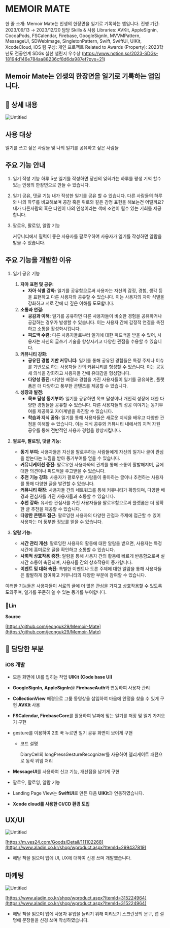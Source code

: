 # MEMOIR MATE

한 줄 소개: Memoir Mate는 인생의 한장면을 일기로 기록하는 앱입니다.
진행 기간: 2023/09/13 → 2023/12/20
담당 Skills & 사용 Libraries: AVKit, AppleSignin, CocoaPods, FSCalendar, Firebase, GoogleSignIn, MVVMPattern, MessageUI, SDWebImage, SingletonPattern, Swift, SwiftUI, UIKit, XcodeCloud, iOS
팀 구성: 개인 프로젝트
Related to Awards (Property): 2023학년도 전공연계 SDGs 실천 챌린지 우수상  (https://www.notion.so/2023-SDGs-18194d146e784aa88236cf8d6da987ef?pvs=21)

## Memoir Mate는 인생의 한장면을 일기로 기록하는 앱입니다.

## 📖 상세 내용

![Untitled](MEMOIR%20MATE%2019897e80a179435a8f211dc9429eed22/Untitled.png)

## **사용 대상**

 일기를 쓰고 싶은 사람들 및 나의 일기를 공유하고 싶은 사람들

## 주요 기능 안내

1. 일기 작성 기능
하루 5분 일기를 작성하면 당신의 잊혀가는 하루를 평생 기억 할수 있는 인생의 한장면으로 만들 수 있습니다.
    
    
2. 일기 공유, 댓글 기능
내가 작성한 일기를 공유 할 수 있습니다.
다른 사람들의 하루와 나의 하루를 비교해보며 공감 혹은 위로와 같은 감정 표현을 해보는건 어떨까요?
내가 다른사람의 혹은 타인이 나의 인생이라는 책에 조연이 될수 있는 기회를 제공합니다.

1. 팔로우, 팔로잉, 알람 기능 
    
    커뮤니티에서 필력이 좋은 사용자를 팔로우하여 사용자가 일기를 작성하면 알람을 받을 수 있습니다.
    

## 주요 기능을 개발한 이유

1. 일기 공유 기능 
    1. **자아 표현 및 공유:**
        - **자아 식별 강화:** 일기를 공유함으로써 사용자는 자신의 감정, 경험, 생각 등을 표현하고 다른 사용자와 공유할 수 있습니다. 이는 사용자의 자아 식별을 강화하고 서로 간에 더 깊은 이해를 도모합니다.
    2. **소통과 연결:**
        - **공감과 이해:** 일기를 공유하면 다른 사용자들이 비슷한 경험을 공유하거나 공감하는 경우가 발생할 수 있습니다. 이는 사용자 간에 감정적 연결을 촉진하고 소통을 활성화시킵니다.
        - **피드백 수렴:** 다른 사용자들로부터 일기에 대한 피드백을 받을 수 있어, 사용자는 자신의 글쓰기 기술을 향상시키고 다양한 관점을 수용할 수 있습니다.
    3. **커뮤니티 강화:**
        - **공유된 경험 기반 커뮤니티:** 일기를 통해 공유된 경험들은 특정 주제나 이슈를 기반으로 하는 사용자들 간의 커뮤니티를 형성할 수 있습니다. 이는 공동체 의식을 강화하고 사용자들 간에 유대감을 형성합니다.
        - **다양성 증진:** 다양한 배경과 경험을 가진 사용자들이 일기를 공유하면, 플랫폼은 더 다양하고 풍부한 콘텐츠를 제공할 수 있습니다.
    4. **성장과 발전:**
        - **목표 달성 동기부여:** 일기를 공유하면 목표 달성이나 개인적 성장에 대한 다양한 경험들을 공유할 수 있습니다. 다른 사용자들의 성공 이야기는 동기부여를 제공하고 자아계발을 촉진할 수 있습니다.
        - **학습과 지식 공유:** 일기를 통해 사용자들은 새로운 지식을 배우고 다양한 관점을 이해할 수 있습니다. 이는 지식 공유와 커뮤니티 내에서의 지적 자원 공유를 통해 전반적인 사용자 경험을 향상시킵니다.

1. **팔로우, 팔로잉, 댓글 기능:**
    - **동기 부여:** 사용자들은 자신을 팔로우하는 사람들에게 자신의 일기나 글이 관심을 받는다는 느낌을 받아 동기부여를 얻을 수 있습니다.
    - **커뮤니케이션 증진:** 팔로우한 사용자와의 관계를 통해 소통이 활발해지며, 글에 대한 의견이나 피드백을 주고받을 수 있습니다.
    - **추천 기능 강화:** 사용자가 팔로우한 사람들이 좋아하는 글이나 추천하는 사용자를 통해 다양한 글을 발견할 수 있습니다.
    - **커뮤니티 확장:** 사용자들 간의 네트워크를 통해 커뮤니티가 확장되며, 다양한 배경과 관심사를 가진 사용자들과 소통할 수 있습니다.
    - **추천 강화:** 유사한 관심사를 가진 사용자들을 팔로우함으로써 플랫폼은 더 정확한 글 추천을 제공할 수 있습니다.
    - **다양한 콘텐츠 접근:** 팔로잉한 사용자의 다양한 관점과 주제에 접근할 수 있어 사용자는 더 풍부한 정보를 얻을 수 있습니다.
    
2. **알람 기능:**
    - **시간 관리 개선:** 팔로잉한 사용자의 활동에 대한 알람을 받으면, 사용자는 특정 시간에 흥미로운 글을 확인하고 소통할 수 있습니다.
    - **사회적 상호작용 증진:** 알람을 통해 사용자 간의 활동에 빠르게 반응함으로써 실시간 소통이 촉진되며, 사용자들 간의 상호작용이 증가합니다.
    - **이벤트 및 대화 촉진:** 특별한 이벤트나 토론 주제에 대한 알람을 통해 사용자들은 활발하게 참여하고 커뮤니티의 다양한 부분에 참여할 수 있습니다.
    

이러한 기능들은 사용자들이 서로의 글에 더 많은 관심을 가지고 상호작용할 수 있도록 도와주며, 일기를 꾸준히 쓸 수 있는 동기를 부여합니다.

### 🔗Lin

**Source**

[https://github.com/jeonguk29/Memoir-Mate](https://github.com/jeonguk29/Memoir-Mate)

## 📱 담당한 부분

### iOS 개발

- 모든 화면에 UI를 입히는 작업 **UIKit** ****(Code base UI)****
- **GoogleSignIn, AppleSignIn**을 **FirebaseAuth**와 연동하여 사용자 관리
- **CollectionView** 배경으로 그룸 동영상을 삽입하여 마음에 안정을 찾을 수 있게 구현 **AVKIt** 사용
- **FSCalendar, FirebaseCore**를 활용하여 날짜에 맞는 일기를 저장 및 일기 가져오기 구현
- gesture를 이용하여 2초 꾹 누르면 일기 공유 화면이 보이게 구현
    - 코드 설명
        
        DiaryCell의 longPressGestureRecognizer를 사용하여 델리게이트 패턴으로 동작 위임 처리
        
- **MessageUI**를 사용하여 신고 기능, 개선점을 남기게 구현
- 팔로우, 팔로잉, 알람 기능
- Landing Page View는 **SwiftUI**로 만든 다음 **UIKit**과 연동하였습니다.
- ****Xcode cloud를 사용한 CI/CD 환경 도입****

## UX/UI

![Untitled](MEMOIR%20MATE%2019897e80a179435a8f211dc9429eed22/Untitled%201.png)

[https://m.yes24.com/Goods/Detail/111102268](https://www.aladin.co.kr/shop/wproduct.aspx?ItemId=299437819)

- 해당 책을 읽으며 앱에 UI, UX에 대하여 신경 쓰며 개발했습니다.

## 마케팅

![Untitled](MEMOIR%20MATE%2019897e80a179435a8f211dc9429eed22/Untitled%202.png)

[https://www.aladin.co.kr/shop/wproduct.aspx?ItemId=315224964](https://www.aladin.co.kr/shop/wproduct.aspx?ItemId=315224964)

- 해당 책을 읽으며 앱에 사용자 유입을 늘리기 위해 미리보기 스크린샷의 문구, 앱 설명에 문장들을 신경 쓰며 작성하였습니다.
